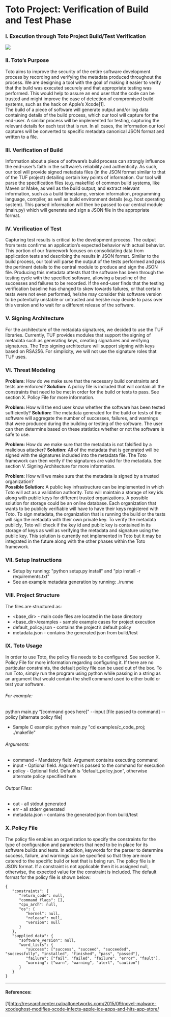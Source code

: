 
# Toto Project: Verification of Build and Test Phase


### I. Execution through Toto Project Build/Test Verification

![](https://cloud.githubusercontent.com/assets/14291263/11646270/44d84422-9d2a-11e5-95d4-a17cf60a9076.png)



### II. Toto’s Purpose
Toto aims to improve the security of the entire software development process by recording and verifying the metadata produced throughout the process. We are designing a tool with the goal of making it easier to verify that the build was executed securely and that appropriate testing was performed. This would help to assure an end user that the code can be trusted and might improve the ease of detection of compromised build systems, such as the hack on Apple’s Xcode[1].  
The build of a piece of software will generate output and/or log data containing details of the build process, which our tool will capture for the end-user. A similar process will be implemented for testing, capturing the relevant details for each test that is run. In all cases, the information our tool captures will be converted to specific metadata canonical JSON format and written to a file. 


### III. Verification of Build
Information about a piece of software’s build process can strongly influence the end-user’s faith in the software’s reliability and authenticity. As such, our tool will provide signed metadata files (in the JSON format similar to that of the TUF project) detailing certain key points of information. Our tool will parse the specification files (e.g. makefile) of common build systems, like Maven or Make, as well as the build output, and extract relevant information, such as a build timestamp, version information, programming language, compiler, as well as build environment details (e.g. host operating system). This parsed information will then be passed to our central module (main.py) which will generate and sign a JSON file in the appropriate format.

### IV. Verification of Test
Capturing test results is critical to the development process. The output from tests confirms an application’s expected behavior with actual behavior. This portion of our framework focuses on consolidating data from application tests and describing the results in JSON format. Similar to the build process, our tool will parse the output of the tests performed and pass the pertinent details to the central module to produce and sign the JSON file. Producing this metadata attests that the software has been through the testing cycle with the specified software, allowing a baseline of the successes and failures to be recorded.
If the end-user finds that the testing verification baseline has changed to skew towards failures, or that certain tests were not even performed, he/she may consider this software version to be potentially unstable or untrusted and he/she may decide to pass over this version and to wait for a different release of the software.


### V. Signing Architecture
For the architecture of the metadata signatures, we decided to use the TUF libraries.  Currently, TUF provides modules that support the signing of metadata such as generating keys, creating signatures and verifying signatures.  The Toto signing architecture will support signing with keys based on RSA256. For simplicity, we will not use the signature roles that TUF uses. 


### VI. Threat Modeling
**Problem:** How do we make sure that the necessary build constraints and tests are enforced?
**Solution:** A policy file is included that will contain all the constraints that need to be met in order for the build or tests to pass. See section X. Policy File for more information.

**Problem:** How will the end user know whether the software has been tested sufficiently?
**Solution:** The metadata generated for the build or tests of the software will aggregate the number of successes, failures, and warnings that were produced during the building or testing of the software. The user can then determine based on these statistics whether or not the software is safe to use.

**Problem:** How do we make sure that the metadata is not falsified by a malicious attacker?
**Solution:** All of the metadata that is generated will be signed with the signatures included into the metadata file. The Toto framework can then verify if the signatures are valid for the metadata. See section V. Signing Architecture for more information.

**Problem:** How will we make sure that the metadata is signed by a trusted organization? <br>
**Possible Solution:** A public key infrastructure can be implemented in which Toto will act as a validation authority. Toto will maintain a storage of key ids along with public keys for different trusted organizations. A possible solution for storage could be an online database. Each organization that wants to be publicly verifiable will have to have their keys registered with Toto. To sign metadata, the organization that is running the build or the tests will sign the metadata with their own private key. To verify the metadata publicly, Toto will check if the key id and public key is contained in its storage of keys as well as verifying the metadata and signature using the public key. This solution is currently not implemented in Toto but it may be integrated in the future along with the other phases within the Toto framework. 

### VII. Setup Instructions
* Setup by running:  "python setup.py install" and "pip install -r requirements.txt" <br>
* See an example metadata generation by running:  ./runme


### VIII. Project Structure
The files are structured as: <br>
* \<base_dir\> - main code files are located in the base directory <br>
* \<base_dir\>/examples - sample example cases for project execution <br>
* default_policy.json - contains the project’s default policy <br>
* metadata.json - contains the generated json from build/test


### IX. Toto Usage
In order to use Toto, the policy file needs to be configured. See section X. Policy File for more information regarding configuring it. If there are no particular constraints, the default policy file can be used out of the box. To run Toto, simply run the program using python while passing in a string as an argument that would contain the shell command used to either build or test your software. 

###### For example:
python main.py “[command goes here]” --input [file passed to command] --policy [alternate policy file] <br>
* Sample C example:  python main.py "cd examples/c_code_proj; ./makefile" 

###### Arguments:  
* command - Mandatory field.  Argument contains executing command <br>
* input - Optional field.  Argument is passed to the command for execution <br>
* policy - Optional field.  Default is “default_policy.json”, otherwise alternate policy specified here 

###### Output Files:  
* out - all stdout generated <br>
* err - all stderr generated <br>
* metadata.json - contains the generated json from build/test <br>


### X. Policy File
The policy file enables an organization to specify the constraints for the type of configuration and parameters that need to be in place for its software builds and tests. In addition, keywords for the parser to determine success, failure, and warnings can be specified so that they are more catered to the specific build or test that is being run. The policy file is in JSON format. If a constraint is not applicable then it is assigned null, otherwise, the expected value for the constraint is included. The default format for the policy file is shown below:
```
{     
   "constraints": {         
      "return_code": null,         
      "command_flags": [],         
      "cpu_arch": null,         
      "os": {             
         "kernel": null,             
         "release": null,             
         "version": null         
      }     
   },     
   "supplied_data": {         
      "software_version": null,         
      "word_lists": {             
         "success": ["success", "succeed", "succeeded", "successfully", "installed", "finished", "pass", "passed"],             
         "failure": ["fail", "failed", "failure", "error", "fault"],             
         "warning": ["warn", "warning", "alert", "caution"]         
      }     
   }
}
```



***

#### References:
[1]http://researchcenter.paloaltonetworks.com/2015/09/novel-malware-xcodeghost-modifies-xcode-infects-apple-ios-apps-and-hits-app-store/
